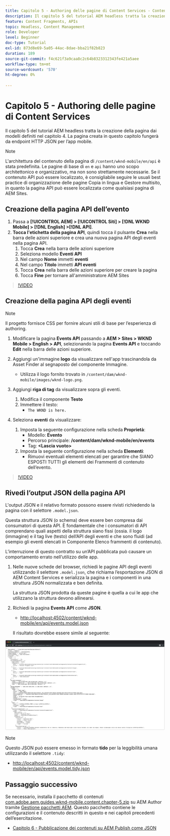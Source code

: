 ```yaml
---
title: Capitolo 5 - Authoring delle pagine di Content Services - Content Services
description: Il capitolo 5 del tutorial AEM headless tratta la creazione delle pagine dai modelli definiti nel capitolo 4. Queste pagine fungeranno da endpoint HTTP JSON.
feature: Content Fragments, APIs
topic: Headless, Content Management
role: Developer
level: Beginner
doc-type: Tutorial
exl-id: 873d8e69-5a05-44ac-8dae-bba21f82b823
duration: 189
source-git-commit: f4c621f3a9caa8c2c64b8323312343fe421a5aee
workflow-type: tm+mt
source-wordcount: '570'
ht-degree: 0%

---
```


# Capitolo 5 - Authoring delle pagine di Content Services

Il capitolo 5 del tutorial AEM headless tratta la creazione della pagina dai modelli definiti nel capitolo 4. La pagina creata in questo capitolo fungerà da endpoint HTTP JSON per l’app mobile.

>[!NOTE]
>
> L&#39;architettura del contenuto della pagina di `/content/wknd-mobile/en/api` è stata predefinita. Le pagine di base di `en` e `api` hanno uno scopo architettonico e organizzativo, ma non sono strettamente necessarie. Se il contenuto API può essere localizzato, è consigliabile seguire le usuali best practice di organizzazione delle pagine Copia in lingua e Gestore multisito, in quanto la pagina API può essere localizzata come qualsiasi pagina di AEM Sites.

## Creazione della pagina API dell’evento

1. Passa a **[!UICONTROL AEM] > [!UICONTROL Siti] > [!DNL WKND Mobile] > [!DNL English] >[!DNL API]**.
1. **Tocca l&#39;etichetta della pagina API**, quindi tocca il pulsante **Crea** nella barra delle azioni superiore e crea una nuova pagina API degli eventi nella pagina API.
   1. Tocca **Crea** nella barra delle azioni superiore
   1. Seleziona modello **Eventi API**
   1. Nel campo **Nome** immetti **eventi**
   1. Nel campo **Titolo** immetti **API eventi**
   1. Tocca **Crea** nella barra delle azioni superiore per creare la pagina
   1. Tocca **Fine** per tornare all&#39;amministratore AEM Sites

>[!VIDEO](https://video.tv.adobe.com/v/28340?quality=12&learn=on)

## Creazione della pagina API degli eventi

>[!NOTE]
>
> Il progetto fornisce CSS per fornire alcuni stili di base per l’esperienza di authoring.

1. Modificare la pagina **Events API** passando a **AEM > Sites > WKND Mobile > English > API**, selezionando la pagina **Events API** e toccando **Edit** nella barra delle azioni superiore.
1. Aggiungi un&#39;immagine **logo** da visualizzare nell&#39;app trascinandola da Asset Finder al segnaposto del componente Immagine.
   * Utilizza il logo fornito trovato in `/content/dam/wknd-mobile/images/wknd-logo.png`.

1. Aggiungi **riga di tag** da visualizzare sopra gli eventi.
   1. Modifica il componente **Testo**
   1. Immettere il testo:
      * `The WKND is here.`

1. Seleziona **eventi** da visualizzare:
   1. Imposta la seguente configurazione nella scheda **Proprietà**:
      * Modello: **Evento**
      * Percorso principale: **/content/dam/wknd-mobile/en/events**
      * Tag: **&lt;Lascia vuoto>**
   1. Imposta la seguente configurazione nella scheda **Elementi**:
      * Rimuovi eventuali elementi elencati per garantire che SIANO ESPOSTI TUTTI gli elementi dei Frammenti di contenuto dell’evento.

>[!VIDEO](https://video.tv.adobe.com/v/28339?quality=12&learn=on)

## Rivedi l’output JSON della pagina API

L&#39;output JSON e il relativo formato possono essere rivisti richiedendo la pagina con il selettore `.model.json`.

Questa struttura JSON (o schema) deve essere ben compresa dai consumatori di questa API. È fondamentale che i consumatori di API comprendano quali aspetti della struttura siano fissi (ossia. il logo (immagine) e il tag live (testo) dell’API degli eventi e che sono fluidi (ad esempio gli eventi elencati in Componente Elenco frammenti di contenuto).

L’interruzione di questo contratto su un’API pubblicata può causare un comportamento errato nell’utilizzo delle app.

1. Nelle nuove schede del browser, richiedi le pagine API degli eventi utilizzando il selettore `.model.json`, che richiama l’esportazione JSON di AEM Content Services e serializza la pagina e i componenti in una struttura JSON normalizzata e ben definita.

   La struttura JSON prodotta da queste pagine è quella a cui le app che utilizzano la struttura devono allinearsi.

1. Richiedi la pagina **Events API** come **JSON**.

   * [http://localhost:4502/content/wknd-mobile/en/api/events.model.json](http://localhost:4502/content/wknd-mobile/en/api/events.model.tidy.json)

   Il risultato dovrebbe essere simile al seguente:

![Output JSON AEM Content Services](assets/chapter-5/json-output.png)

>[!NOTE]
>
> Questo JSON può essere emesso in formato **tido** per la leggibilità umana utilizzando il selettore `.tidy`:
> * [http://localhost:4502/content/wknd-mobile/en/api/events.model.tidy.json](http://localhost:4502/content/wknd-mobile/en/api/events.model.tidy.json)

## Passaggio successivo

Se necessario, installa il pacchetto di contenuti [com.adobe.aem.guides.wknd-mobile.content.chapter-5.zip](https://github.com/adobe/aem-guides-wknd-mobile/releases/latest) su AEM Author tramite [Gestione pacchetti AEM](http://localhost:4502/crx/packmgr/index.jsp). Questo pacchetto contiene le configurazioni e il contenuto descritti in questo e nei capitoli precedenti dell’esercitazione.

* [Capitolo 6 - Pubblicazione dei contenuti su AEM Publish come JSON](./chapter-6.md)
